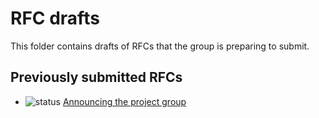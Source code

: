 # RFC drafts

This folder contains drafts of RFCs that the group is preparing to submit.

## Previously submitted RFCs

* ![status](https://img.shields.io/github/pulls/detail/state/rust-lang/rfcs/2797)
  [Announcing the project group](https://github.com/rust-lang/rfcs/pull/2797)
